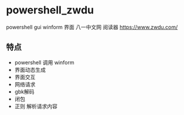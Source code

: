 # powershell_zwdu
powershell gui winform 界面 八一中文网 阅读器 https://www.zwdu.com/

## 特点

- powershell 调用 winform
- 界面动态生成
- 界面交互
- 网络请求
- gbk解码
- 闭包
- 正则 解析请求内容

